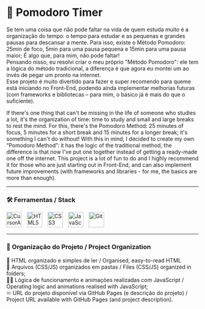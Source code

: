 # 🍅​ Pomodoro Timer
Se tem uma coisa que não pode faltar na vida de quem estuda muito é a organização do tempo: o tempo para estudar e as pequenas e grandes pausas para descansar a mente. Para isso,
existe o Método Pomodoro: 25min de foco, 5min para uma pausa pequena e 15min para uma pausa maior; É algo que, para mim, não pode faltar!
<br>Pensando nisso, eu resolvi criar o meu próprio "Método Pomodoro": ele tem a lógica do método tradicional, a diferença é que agora eu montei um ao invés de pegar um pronto na internet.
<br>Esse projeto é muito divertido para fazer e super recomendo para queme está iniciando no Front-End, podendo ainda implementar melhorias futuras (com frameworks e bibliotecas – para mim, o básico já é mais do que o suficiente).

If there's one thing that can't be missing in the life of someone who studies a lot, it's the organization of time: time to study and small and large breaks to rest the mind. For this, there's the Pomodoro Method: 25 minutes of focus, 5 minutes for a short break and 15 minutes for a longer break; it's something I can't do without! With this in mind, I decided to create my own “Pomodoro Method”: it has the logic of the traditional method, the difference is that now I've put one together instead of getting a ready-made one off the internet. This project is a lot of fun to do and I highly recommend it for those who are just starting out in Front-End, and can also implement future improvements (with frameworks and libraries - for me, the basics are more than enough).

<hr>

### 🛠️​ Ferramentas / Stack
<div>
  <img src="https://static.cdnlogo.com/logos/c/23/cursor.svg" width="40" alt="CursorAI" style="margin-right: 10px;" />
  <img src="https://cdn.jsdelivr.net/gh/devicons/devicon/icons/html5/html5-original.svg" width="40" alt="HTML5" style="margin-right: 10px;" />
  <img src="https://cdn.jsdelivr.net/gh/devicons/devicon/icons/css3/css3-original.svg" width="40" alt="CSS3" style="margin-right: 10px;" />
  <img src="https://cdn.jsdelivr.net/gh/devicons/devicon/icons/javascript/javascript-original.svg" width="40" alt="JavaScript" style="margin-right: 10px;" />
  <img src="https://cdn.jsdelivr.net/gh/devicons/devicon/icons/git/git-original.svg" width="40" alt="Git" style="margin-right: 10px;" />
</div>

<hr>

### 📁 Organização do Projeto / Project Organization
📰​ HTML organizado e simples de ler / Organised, easy-to-read HTML<br>
📂 Arquivos (CSS/JS) organizados em pastas / Files (CSS/JS) organized in folders;<br>
🧑‍💻 Lógica de funcionamento e animações realizadas com JavaScript / Operating logic and animations realised with JavaScript;<br>
♾️ URL do projeto disponível via GitHub Pages (e descrição do projeto) / Project URL available with GitHub Pages (and project description).
